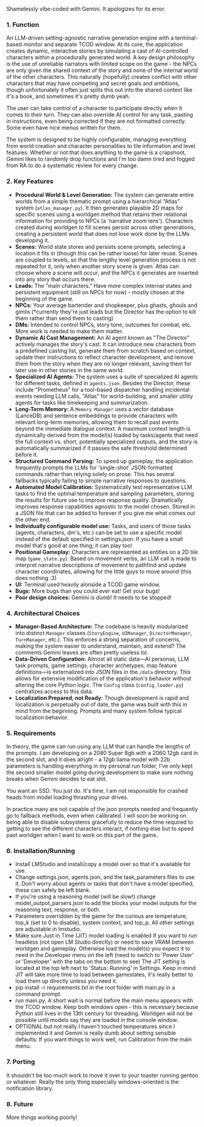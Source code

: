 Shamelessly vibe-coded with Gemini. It apologizes for its error.
### 1. Function
An LLM-driven setting-agnostic narrative generation engine with a terminal-based monitor and separate TCOD window. At its core, the application creates dynamic, interactive stories by simulating a cast of AI-controlled characters within a procedurally generated world. A key design philosophy is the use of unreliable narrators with limited scope on the game - the NPCs are only given the shared context of the story and none of the internal world of the other characters. This naturally (hopefully) creates conflict with other characters that may have competing and secret goals and ambitions, though unfortunately it often just spills this out into the shared context like it's a book, and sometimes it's pretty dumb yeah.

The user can take control of a character to participate directly when it comes to their turn. They can also override AI control for any task, pasting in instructions, even being corrected if they are not formatted correctly. Some even have nice menus written for them.

The system is designed to be highly configurable, managing everything from world creation and character personalities to tile information and level features. Whether or not that does anything to the game is a crapshoot, Gemini likes to randomly drop functions and I'm too damn tired and fogged from RA to do a systematic review for every change.

### 2. Key Features

*   **Procedural World & Level Generation:** The system can generate entire worlds from a simple thematic prompt using a hierarchical "Atlas" system (`atlas_manager.py`). It then generates playable 2D maps for specific scenes using a worldgen method that retains their relational information for providing to NPCs (a 'narrative zoom lens'). Characters created during worldgen to fill scenes persist across other generations, creating a persistent world that does not lose work done by the LLMs developing it.
*   **Scenes:** World state stores and persists scene prompts, selecting a location it fits in (though this can be rather loose) for later reuse. Scenes are coupled to levels, so that the lengthy level generation process is not repeated for it, only when another story scene is given. Atlas can choose where a scene will occur, and the NPCs it generates are inserted into any story that occurs there.
*   **Leads:** The "main characters." Have more complex internal states and persistent equipment (still on NPCs for now) - mostly chosen at the beginning of the game.
*   **NPCs:** Your average bartender and shopkeeper, plus ghasts, ghouls and gimlis (*currently they're just leads but the Director has the option to kill them rather than send them to casting)
*   **DMs:** Intended to control NPCs, story tone, outcomes for combat, etc. More work is needed to make them matter.
*   **Dynamic AI Cast Management:** An AI agent known as "The Director" actively manages the story's cast. It can introduce new characters from a predefined casting list, generate them from scratch based on context, update their instructions to reflect character development, and remove them from the story when they are no longer relevant, saving them for later use in other stories in the same world.
*   **Specialized AI Agents:** The system uses a suite of specialized AI agents for different tasks, defined in `agents.json`. Besides the Director, these include "Prometheus" for a tool-based dispatcher handling incidental events needing LLM calls, "Atlas" for world-building, and smaller utility agents for tasks like timekeeping and summarization.
*   **Long-Term Memory:** A `Memory Manager` uses a vector database (LanceDB) and sentence embeddings to provide characters with relevant long-term memories, allowing them to recall past events beyond the immediate dialogue context. A maximum context length is dynamically derived from the model(s) loaded by tasks/agents that need the full context vs. short, potentially specialized outputs, and the story is automatically summarized if it passes the safe threshold determined before it.
*   **Structured Command Parsing:** To speed up gameplay, the application frequently prompts the LLMs for 'single-shot' JSON-formatted commands rather than relying solely on prose. This has several fallbacks typically failing to simple narrative responses to questions.
*   **Automated Model Calibration:** Systematically test representative LLM tasks to find the optimal temperature and sampling parameters, storing the results for future use to improve response quality. Dramatically improves response capabilities agnostic to the model chosen. Stored in a JSON file that can be added to forever if you give me what comes out the other end.
*   **Individually configurable model use:** Tasks, and users of those tasks (agents, characters, dm's, etc.) can be set to use a specific model instead of the default specified in settings.json. If you have a small model that's good at one thing, it can play too!
*   **Positional Gameplay:** Characters are represented as entities on a 2D tile map (`game_state.py`). Based on movement verbs, an LLM call is made to interpret narrative descriptions of movement to pathfind and update character coordinates, allowing for the little guys to move around (this does nothing :3)
*   **UI:** Terminal used heavily alonside a TCOD game window.
*   **Bugs:** More bugs than you could ever eat! Get your bugs!
*   **Poor design choices:** Gemini is _dumb_! It needs to be stopped!

### 4. Architectural Choices

*   **Manager-Based Architecture:** The codebase is heavily modularized into distinct `Manager` classes (`StoryEngine`, `UIManager`, `DirectorManager`, `TurnManager`, etc.). This enforces a strong separation of concerns, making the system easier to understand, maintain, and extend? The comments Gemini leaves are often pretty useless lol.
*   **Data-Driven Configuration:** Almost all static data—AI personas, LLM task prompts, game settings, character archetypes, map feature definitions—is externalized into JSON files in the `/data` directory. This allows for extensive modification of the application's behavior without altering the core Python logic. The `Config` class (`config_loader.py`) centralizes access to this data.
*   **Localization Prepared, not Ready:** Though development is rapid and localization is perpetually out of date, the game was built with this in mind from the beginning. Prompts and many system follow typical localization behavior.

### 5. Requirements
In theory, the game can run using any LLM that can handle the lengths of the prompts. I am developing on a 2080 Super 8gb with a 2060 12gb card in the second slot, and it does alright - a 12gb llama model with 22b parameters is handling everything in my personal run folder, I've only kept the second smaller model going during development to make sure nothing breaks when Gemini decides to eat shit.

You want an SSD. You just do. It's time. I am not responsible for crashed heads from model loading thrashing your drives.

In practice many are not capable of the json prompts needed and frequently go to fallback methods, even when calibrated. I will soon be working on being able to disable subsystems gracefully to reduce the time required to getting to see the different characters interact, if nothing else but to speed past worldgen when I want to work on this part of the game.

### 6. Installation/Running
* Install LMStudio and install/copy a model over so that it's available for use.
* Change settings.json, agents.json, and the task_parameters files to use it. Don't worry about agents or tasks that don't have a model specified, these can safely be left blank.
* If you're using a reasoning model (will be slow!) change model_outpot_parsers.json to add the blocks your model outputs for the reasoning text, response, or both.
* Parameters overridden by the game for the curious are temperature, top_k (set to 0 to disable), system context, and top_p. All other settings are adjustable in lmstudio.
* Make sure Just in Time (JIT) model loading is enabled if you want to run headless (not open LM Studio directly) or need to save VRAM between worldgen and gameplay. Otherwise load the model(s) you expect it to need in the Developer menu on the left (need to switch to 'Power User' or 'Developer' with the tabs on the bottom to see) The JIT setting is located at the top left next to 'Status: Running' in Settings. Keep in mind JIT will take more time to load between gamestates, it's really better to load them up directly unless you need it.
* pip install -r requirements.txt in the root folder with main.py in a command prompt.
* run main.py. A short wait is normal before the main menu appears with the TCOD window. Keep both windows open - this is necessary because Python still lives in the 13th century for threading. Worldgen will not be possible until models say they are loaded in the console window.
* OPTIONAL but not really I haven't touched temperatures since I implemented it and Gemini is really dumb about setting sensible defaults: If you want things to work well, run Calibration from the main menu.
### 7. Porting
It shouldn't be too much work to move it over to your toaster running gentoo or whatever. Really the only thing especially windows-oriented is the notification library.
### 8. Future
More things working poorly!
